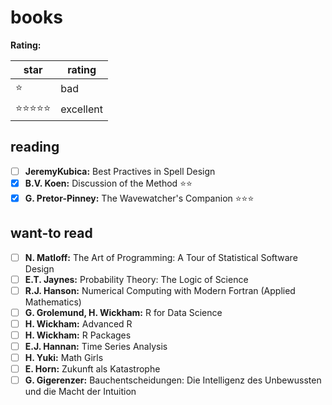 # books
**Rating:**

star | rating
---- | ------
:star: | bad  
:star::star::star::star::star: | excellent  

## reading
- [ ] **JeremyKubica:** Best Practives in Spell Design
- [x] **B.V. Koen:** Discussion of the Method :star::star: 
- [x] **G. Pretor-Pinney:** The Wavewatcher's Companion :star::star::star: 

## want-to read
- [ ] **N. Matloff:** The Art of Programming: A Tour of Statistical Software Design
- [ ] **E.T. Jaynes:** Probability Theory: The Logic of Science
- [ ] **R.J. Hanson:** Numerical Computing with Modern Fortran (Applied Mathematics)
- [ ] **G. Grolemund, H. Wickham:** R for Data Science
- [ ] **H. Wickham:** Advanced R
- [ ] **H. Wickham:** R Packages
- [ ] **E.J. Hannan:** Time Series Analysis
- [ ] **H. Yuki:** Math Girls
- [ ] **E. Horn:** Zukunft als Katastrophe
- [ ] **G. Gigerenzer:** Bauchentscheidungen: Die Intelligenz des Unbewussten und die Macht der Intuition
